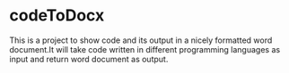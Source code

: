 # codeToDocx
This is a project to show code and its output in a nicely formatted word document.It will take code written in different programming languages as input and return word document as output.
